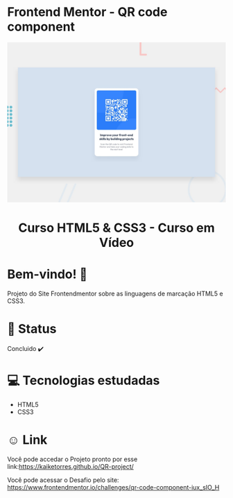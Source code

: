 # Frontend Mentor - QR code component

![Design preview for the QR code component coding challenge](./design/desktop-preview.jpg)

<div align="center">
<h1>Curso HTML5 & CSS3 - Curso em Vídeo </h1>
</div>

# Bem-vindo! 👋 <a name="id01"></a>
Projeto do Site Frontendmentor sobre as linguagens de marcação HTML5 e CSS3.


# &#x1F680; Status
Concluido ✔️


# &#x1F4BB; Tecnologias estudadas
<ul>
  <li>HTML5</li>
  <li>CSS3</li>
</ul>


# &#X263A; Link
Você pode accedar o Projeto pronto por esse link:https://kaiketorres.github.io/QR-project/

Você pode acessar o Desafio pelo site: https://www.frontendmentor.io/challenges/qr-code-component-iux_sIO_H


